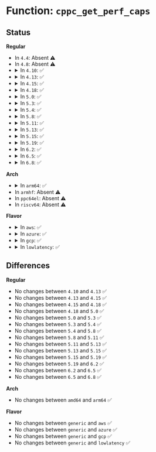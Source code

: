 # Function: <code>cppc_get_perf_caps</code>

## Status
<b>Regular</b>
<ul>
<li>
In <code>4.4</code>: Absent ⚠️
</li>
<li>
In <code>4.8</code>: Absent ⚠️
</li>
<li>
<details>
<summary>In <code>4.10</code>: ✅</summary>

```c
int cppc_get_perf_caps(int cpunum, struct cppc_perf_caps *perf_caps);
```

**Collision:** Unique Global

**Inline:** No

**Transformation:** False

**Instances:**

```
In drivers/acpi/cppc_acpi.c (ffffffff81525e49)
Location: drivers/acpi/cppc_acpi.c:972
Inline: False
```
**Symbols:**

```
ffffffff81525e49-ffffffff81525fbf: cppc_get_perf_caps (STB_GLOBAL)
```
</details>
</li>
<li>
<details>
<summary>In <code>4.13</code>: ✅</summary>

```c
int cppc_get_perf_caps(int cpunum, struct cppc_perf_caps *perf_caps);
```

**Collision:** Unique Global

**Inline:** No

**Transformation:** False

**Instances:**

```
In drivers/acpi/cppc_acpi.c (ffffffff81538a10)
Location: drivers/acpi/cppc_acpi.c:977
Inline: False
Direct callers:
  - drivers/acpi/cppc_acpi.c:show_lowest_nonlinear_perf
  - drivers/acpi/cppc_acpi.c:show_nominal_perf
  - drivers/acpi/cppc_acpi.c:show_lowest_perf
  - drivers/acpi/cppc_acpi.c:show_highest_perf
```
**Symbols:**

```
ffffffff81538a10-ffffffff81538c00: cppc_get_perf_caps (STB_GLOBAL)
```
</details>
</li>
<li>
<details>
<summary>In <code>4.15</code>: ✅</summary>

```c
int cppc_get_perf_caps(int cpunum, struct cppc_perf_caps *perf_caps);
```

**Collision:** Unique Global

**Inline:** No

**Transformation:** False

**Instances:**

```
In drivers/acpi/cppc_acpi.c (ffffffff8159a2b0)
Location: drivers/acpi/cppc_acpi.c:1031
Inline: False
Direct callers:
  - drivers/acpi/cppc_acpi.c:show_lowest_nonlinear_perf
  - drivers/acpi/cppc_acpi.c:show_nominal_perf
  - drivers/acpi/cppc_acpi.c:show_lowest_perf
  - drivers/acpi/cppc_acpi.c:show_highest_perf
```
**Symbols:**

```
ffffffff8159a2b0-ffffffff8159a4c2: cppc_get_perf_caps (STB_GLOBAL)
```
</details>
</li>
<li>
<details>
<summary>In <code>4.18</code>: ✅</summary>

```c
int cppc_get_perf_caps(int cpunum, struct cppc_perf_caps *perf_caps);
```

**Collision:** Unique Global

**Inline:** No

**Transformation:** False

**Instances:**

```
In drivers/acpi/cppc_acpi.c (ffffffff815d1bb0)
Location: drivers/acpi/cppc_acpi.c:1060
Inline: False
Direct callers:
  - drivers/acpi/cppc_acpi.c:show_nominal_freq
  - drivers/acpi/cppc_acpi.c:show_lowest_freq
  - drivers/acpi/cppc_acpi.c:show_lowest_nonlinear_perf
  - drivers/acpi/cppc_acpi.c:show_nominal_perf
  - drivers/acpi/cppc_acpi.c:show_lowest_perf
  - drivers/acpi/cppc_acpi.c:show_highest_perf
```
**Symbols:**

```
ffffffff815d1bb0-ffffffff815d1f54: cppc_get_perf_caps (STB_GLOBAL)
```
</details>
</li>
<li>
<details>
<summary>In <code>5.0</code>: ✅</summary>

```c
int cppc_get_perf_caps(int cpunum, struct cppc_perf_caps *perf_caps);
```

**Collision:** Unique Global

**Inline:** No

**Transformation:** False

**Instances:**

```
In drivers/acpi/cppc_acpi.c (ffffffff815eb2b0)
Location: drivers/acpi/cppc_acpi.c:1102
Inline: False
Direct callers:
  - drivers/acpi/cppc_acpi.c:show_nominal_freq
  - drivers/acpi/cppc_acpi.c:show_lowest_freq
  - drivers/acpi/cppc_acpi.c:show_lowest_nonlinear_perf
  - drivers/acpi/cppc_acpi.c:show_nominal_perf
  - drivers/acpi/cppc_acpi.c:show_lowest_perf
  - drivers/acpi/cppc_acpi.c:show_highest_perf
  - drivers/cpufreq/intel_pstate.c:show_base_frequency
```
**Symbols:**

```
ffffffff815eb2b0-ffffffff815eb6ac: cppc_get_perf_caps (STB_GLOBAL)
```
</details>
</li>
<li>
<details>
<summary>In <code>5.3</code>: ✅</summary>

```c
int cppc_get_perf_caps(int cpunum, struct cppc_perf_caps *perf_caps);
```

**Collision:** Unique Global

**Inline:** No

**Transformation:** False

**Instances:**

```
In drivers/acpi/cppc_acpi.c (ffffffff8161d050)
Location: drivers/acpi/cppc_acpi.c:1098
Inline: False
Direct callers:
  - drivers/acpi/cppc_acpi.c:show_nominal_freq
  - drivers/acpi/cppc_acpi.c:show_lowest_freq
  - drivers/acpi/cppc_acpi.c:show_lowest_nonlinear_perf
  - drivers/acpi/cppc_acpi.c:show_nominal_perf
  - drivers/acpi/cppc_acpi.c:show_lowest_perf
  - drivers/acpi/cppc_acpi.c:show_highest_perf
  - drivers/cpufreq/intel_pstate.c:show_base_frequency
```
**Symbols:**

```
ffffffff8161d050-ffffffff8161d464: cppc_get_perf_caps (STB_GLOBAL)
```
</details>
</li>
<li>
<details>
<summary>In <code>5.4</code>: ✅</summary>

```c
int cppc_get_perf_caps(int cpunum, struct cppc_perf_caps *perf_caps);
```

**Collision:** Unique Global

**Inline:** No

**Transformation:** False

**Instances:**

```
In drivers/acpi/cppc_acpi.c (ffffffff8163eb00)
Location: drivers/acpi/cppc_acpi.c:1100
Inline: False
Direct callers:
  - drivers/acpi/cppc_acpi.c:show_nominal_freq
  - drivers/acpi/cppc_acpi.c:show_lowest_freq
  - drivers/acpi/cppc_acpi.c:show_lowest_nonlinear_perf
  - drivers/acpi/cppc_acpi.c:show_nominal_perf
  - drivers/acpi/cppc_acpi.c:show_lowest_perf
  - drivers/acpi/cppc_acpi.c:show_highest_perf
  - drivers/cpufreq/intel_pstate.c:show_base_frequency
```
**Symbols:**

```
ffffffff8163eb00-ffffffff8163ef14: cppc_get_perf_caps (STB_GLOBAL)
```
</details>
</li>
<li>
<details>
<summary>In <code>5.8</code>: ✅</summary>

```c
int cppc_get_perf_caps(int cpunum, struct cppc_perf_caps *perf_caps);
```

**Collision:** Unique Global

**Inline:** No

**Transformation:** False

**Instances:**

```
In drivers/acpi/cppc_acpi.c (ffffffff816ec000)
Location: drivers/acpi/cppc_acpi.c:1082
Inline: False
Direct callers:
  - drivers/acpi/cppc_acpi.c:show_nominal_freq
  - drivers/acpi/cppc_acpi.c:show_lowest_freq
  - drivers/acpi/cppc_acpi.c:show_lowest_nonlinear_perf
  - drivers/acpi/cppc_acpi.c:show_nominal_perf
  - drivers/acpi/cppc_acpi.c:show_lowest_perf
  - drivers/acpi/cppc_acpi.c:show_highest_perf
  - drivers/cpufreq/intel_pstate.c:show_base_frequency
  - drivers/cpufreq/intel_pstate.c:intel_pstate_init_acpi_perf_limits
```
**Symbols:**

```
ffffffff816ec000-ffffffff816ec410: cppc_get_perf_caps (STB_GLOBAL)
```
</details>
</li>
<li>
<details>
<summary>In <code>5.11</code>: ✅</summary>

```c
int cppc_get_perf_caps(int cpunum, struct cppc_perf_caps *perf_caps);
```

**Collision:** Unique Global

**Inline:** No

**Transformation:** False

**Instances:**

```
In drivers/acpi/cppc_acpi.c (ffffffff81709660)
Location: drivers/acpi/cppc_acpi.c:1068
Inline: False
Direct callers:
  - arch/x86/kernel/smpboot.c:amd_set_max_freq_ratio
  - drivers/acpi/cppc_acpi.c:show_nominal_freq
  - drivers/acpi/cppc_acpi.c:show_lowest_freq
  - drivers/acpi/cppc_acpi.c:show_lowest_nonlinear_perf
  - drivers/acpi/cppc_acpi.c:show_nominal_perf
  - drivers/acpi/cppc_acpi.c:show_lowest_perf
  - drivers/acpi/cppc_acpi.c:show_highest_perf
  - drivers/cpufreq/acpi-cpufreq.c:get_max_boost_ratio
  - drivers/cpufreq/intel_pstate.c:show_base_frequency
```
**Symbols:**

```
ffffffff81709660-ffffffff81709a7a: cppc_get_perf_caps (STB_GLOBAL)
```
</details>
</li>
<li>
<details>
<summary>In <code>5.13</code>: ✅</summary>

```c
int cppc_get_perf_caps(int cpunum, struct cppc_perf_caps *perf_caps);
```

**Collision:** Unique Global

**Inline:** No

**Transformation:** False

**Instances:**

```
In drivers/acpi/cppc_acpi.c (ffffffff816eac80)
Location: drivers/acpi/cppc_acpi.c:1060
Inline: False
Direct callers:
  - drivers/acpi/cppc_acpi.c:show_nominal_freq
  - drivers/acpi/cppc_acpi.c:show_lowest_freq
  - drivers/acpi/cppc_acpi.c:show_lowest_nonlinear_perf
  - drivers/acpi/cppc_acpi.c:show_nominal_perf
  - drivers/acpi/cppc_acpi.c:show_lowest_perf
  - drivers/acpi/cppc_acpi.c:show_highest_perf
  - drivers/cpufreq/acpi-cpufreq.c:acpi_cpufreq_cpu_init
  - drivers/cpufreq/intel_pstate.c:show_base_frequency
```
**Symbols:**

```
ffffffff816eac80-ffffffff816eb08e: cppc_get_perf_caps (STB_GLOBAL)
```
</details>
</li>
<li>
<details>
<summary>In <code>5.15</code>: ✅</summary>

```c
int cppc_get_perf_caps(int cpunum, struct cppc_perf_caps *perf_caps);
```

**Collision:** Unique Global

**Inline:** No

**Transformation:** False

**Instances:**

```
In drivers/acpi/cppc_acpi.c (ffffffff81764b20)
Location: drivers/acpi/cppc_acpi.c:1082
Inline: False
Direct callers:
  - drivers/acpi/cppc_acpi.c:show_nominal_freq
  - drivers/acpi/cppc_acpi.c:show_lowest_freq
  - drivers/acpi/cppc_acpi.c:show_lowest_nonlinear_perf
  - drivers/acpi/cppc_acpi.c:show_nominal_perf
  - drivers/acpi/cppc_acpi.c:show_lowest_perf
  - drivers/acpi/cppc_acpi.c:show_highest_perf
  - drivers/cpufreq/acpi-cpufreq.c:acpi_cpufreq_cpu_init
  - drivers/cpufreq/intel_pstate.c:show_base_frequency
```
**Symbols:**

```
ffffffff81764b20-ffffffff81764fb6: cppc_get_perf_caps (STB_GLOBAL)
```
</details>
</li>
<li>
<details>
<summary>In <code>5.19</code>: ✅</summary>

```c
int cppc_get_perf_caps(int cpunum, struct cppc_perf_caps *perf_caps);
```

**Collision:** Unique Global

**Inline:** No

**Transformation:** False

**Instances:**

```
In drivers/acpi/cppc_acpi.c (ffffffff81898cd0)
Location: drivers/acpi/cppc_acpi.c:1160
Inline: False
Direct callers:
  - arch/x86/kernel/acpi/cppc.c:init_freq_invariance_cppc
  - drivers/acpi/cppc_acpi.c:show_nominal_freq
  - drivers/acpi/cppc_acpi.c:show_lowest_freq
  - drivers/acpi/cppc_acpi.c:show_lowest_nonlinear_perf
  - drivers/acpi/cppc_acpi.c:show_nominal_perf
  - drivers/acpi/cppc_acpi.c:show_lowest_perf
  - drivers/acpi/cppc_acpi.c:show_highest_perf
  - drivers/cpufreq/acpi-cpufreq.c:acpi_cpufreq_cpu_init
  - drivers/cpufreq/amd-pstate.c:show_amd_pstate_lowest_nonlinear_freq
  - drivers/cpufreq/amd-pstate.c:show_amd_pstate_max_freq
  - drivers/cpufreq/amd-pstate.c:amd_pstate_cpu_init
  - drivers/cpufreq/amd-pstate.c:amd_pstate_cpu_init
  - drivers/cpufreq/amd-pstate.c:amd_pstate_cpu_init
  - drivers/cpufreq/amd-pstate.c:amd_pstate_cpu_init
  - drivers/cpufreq/amd-pstate.c:cppc_init_perf
  - drivers/cpufreq/intel_pstate.c:show_base_frequency
```
**Symbols:**

```
ffffffff81898cd0-ffffffff81899177: cppc_get_perf_caps (STB_GLOBAL)
```
</details>
</li>
<li>
<details>
<summary>In <code>6.2</code>: ✅</summary>

```c
int cppc_get_perf_caps(int cpunum, struct cppc_perf_caps *perf_caps);
```

**Collision:** Unique Global

**Inline:** No

**Transformation:** False

**Instances:**

```
In drivers/acpi/cppc_acpi.c (ffffffff819e1040)
Location: drivers/acpi/cppc_acpi.c:1163
Inline: False
Direct callers:
  - arch/x86/kernel/acpi/cppc.c:init_freq_invariance_cppc
  - drivers/acpi/cppc_acpi.c:show_nominal_freq
  - drivers/acpi/cppc_acpi.c:show_lowest_freq
  - drivers/acpi/cppc_acpi.c:show_lowest_nonlinear_perf
  - drivers/acpi/cppc_acpi.c:show_nominal_perf
  - drivers/acpi/cppc_acpi.c:show_lowest_perf
  - drivers/acpi/cppc_acpi.c:show_highest_perf
  - drivers/cpufreq/acpi-cpufreq.c:acpi_cpufreq_cpu_init
  - drivers/cpufreq/amd-pstate.c:show_amd_pstate_lowest_nonlinear_freq
  - drivers/cpufreq/amd-pstate.c:show_amd_pstate_max_freq
  - drivers/cpufreq/amd-pstate.c:amd_pstate_cpu_init
  - drivers/cpufreq/amd-pstate.c:amd_pstate_cpu_init
  - drivers/cpufreq/amd-pstate.c:amd_pstate_cpu_init
  - drivers/cpufreq/amd-pstate.c:amd_pstate_cpu_init
  - drivers/cpufreq/amd-pstate.c:cppc_init_perf
  - drivers/cpufreq/intel_pstate.c:show_base_frequency
```
**Symbols:**

```
ffffffff819e1040-ffffffff819e14e7: cppc_get_perf_caps (STB_GLOBAL)
```
</details>
</li>
<li>
<details>
<summary>In <code>6.5</code>: ✅</summary>

```c
int cppc_get_perf_caps(int cpunum, struct cppc_perf_caps *perf_caps);
```

**Collision:** Unique Global

**Inline:** No

**Transformation:** False

**Instances:**

```
In drivers/acpi/cppc_acpi.c (ffffffff81a29000)
Location: drivers/acpi/cppc_acpi.c:1177
Inline: False
Direct callers:
  - arch/x86/kernel/acpi/cppc.c:init_freq_invariance_cppc
  - drivers/acpi/cppc_acpi.c:show_nominal_freq
  - drivers/acpi/cppc_acpi.c:show_lowest_freq
  - drivers/acpi/cppc_acpi.c:show_lowest_nonlinear_perf
  - drivers/acpi/cppc_acpi.c:show_nominal_perf
  - drivers/acpi/cppc_acpi.c:show_lowest_perf
  - drivers/acpi/cppc_acpi.c:show_highest_perf
  - drivers/cpufreq/acpi-cpufreq.c:acpi_cpufreq_cpu_init
  - drivers/cpufreq/amd-pstate.c:amd_pstate_epp_cpu_init
  - drivers/cpufreq/amd-pstate.c:amd_pstate_epp_cpu_init
  - drivers/cpufreq/amd-pstate.c:amd_pstate_epp_cpu_init
  - drivers/cpufreq/amd-pstate.c:amd_pstate_epp_cpu_init
  - drivers/cpufreq/amd-pstate.c:show_amd_pstate_lowest_nonlinear_freq
  - drivers/cpufreq/amd-pstate.c:show_amd_pstate_max_freq
  - drivers/cpufreq/amd-pstate.c:amd_pstate_cpu_init
  - drivers/cpufreq/amd-pstate.c:amd_pstate_cpu_init
  - drivers/cpufreq/amd-pstate.c:amd_pstate_cpu_init
  - drivers/cpufreq/amd-pstate.c:amd_pstate_cpu_init
  - drivers/cpufreq/amd-pstate.c:cppc_init_perf
  - drivers/cpufreq/intel_pstate.c:hwp_get_cpu_scaling
  - drivers/cpufreq/intel_pstate.c:show_base_frequency
```
**Symbols:**

```
ffffffff81a29000-ffffffff81a294a7: cppc_get_perf_caps (STB_GLOBAL)
```
</details>
</li>
<li>
<details>
<summary>In <code>6.8</code>: ✅</summary>

```c
int cppc_get_perf_caps(int cpunum, struct cppc_perf_caps *perf_caps);
```

**Collision:** Unique Global

**Inline:** No

**Transformation:** False

**Instances:**

```
In drivers/acpi/cppc_acpi.c (ffffffff81a741d0)
Location: drivers/acpi/cppc_acpi.c:1180
Inline: False
Direct callers:
  - arch/x86/kernel/acpi/cppc.c:init_freq_invariance_cppc
  - drivers/acpi/cppc_acpi.c:show_nominal_freq
  - drivers/acpi/cppc_acpi.c:show_lowest_freq
  - drivers/acpi/cppc_acpi.c:show_lowest_nonlinear_perf
  - drivers/acpi/cppc_acpi.c:show_nominal_perf
  - drivers/acpi/cppc_acpi.c:show_lowest_perf
  - drivers/acpi/cppc_acpi.c:show_highest_perf
  - drivers/cpufreq/acpi-cpufreq.c:acpi_cpufreq_cpu_init
  - drivers/cpufreq/amd-pstate.c:amd_pstate_epp_cpu_init
  - drivers/cpufreq/amd-pstate.c:amd_pstate_epp_cpu_init
  - drivers/cpufreq/amd-pstate.c:amd_pstate_epp_cpu_init
  - drivers/cpufreq/amd-pstate.c:amd_pstate_epp_cpu_init
  - drivers/cpufreq/amd-pstate.c:show_amd_pstate_lowest_nonlinear_freq
  - drivers/cpufreq/amd-pstate.c:show_amd_pstate_max_freq
  - drivers/cpufreq/amd-pstate.c:amd_pstate_cpu_init
  - drivers/cpufreq/amd-pstate.c:amd_pstate_cpu_init
  - drivers/cpufreq/amd-pstate.c:amd_pstate_cpu_init
  - drivers/cpufreq/amd-pstate.c:amd_pstate_cpu_init
  - drivers/cpufreq/amd-pstate.c:cppc_init_perf
  - drivers/cpufreq/intel_pstate.c:hwp_get_cpu_scaling
  - drivers/cpufreq/intel_pstate.c:show_base_frequency
```
**Symbols:**

```
ffffffff81a741d0-ffffffff81a74677: cppc_get_perf_caps (STB_GLOBAL)
```
</details>
</li>
</ul>
<b>Arch</b>
<ul>
<li>
<details>
<summary>In <code>arm64</code>: ✅</summary>

```c
int cppc_get_perf_caps(int cpunum, struct cppc_perf_caps *perf_caps);
```

**Collision:** Unique Global

**Inline:** No

**Transformation:** False

**Instances:**

```
In drivers/acpi/cppc_acpi.c (ffff8000107a9c00)
Location: drivers/acpi/cppc_acpi.c:1100
Inline: False
Direct callers:
  - drivers/acpi/cppc_acpi.c:show_nominal_freq
  - drivers/acpi/cppc_acpi.c:show_lowest_freq
  - drivers/acpi/cppc_acpi.c:show_lowest_nonlinear_perf
  - drivers/acpi/cppc_acpi.c:show_nominal_perf
  - drivers/acpi/cppc_acpi.c:show_lowest_perf
  - drivers/acpi/cppc_acpi.c:show_highest_perf
```
**Symbols:**

```
ffff8000107a9c00-ffff8000107aa014: cppc_get_perf_caps (STB_GLOBAL)
```
</details>
</li>
<li>
In <code>armhf</code>: Absent ⚠️
</li>
<li>
In <code>ppc64el</code>: Absent ⚠️
</li>
<li>
In <code>riscv64</code>: Absent ⚠️
</li>
</ul>
<b>Flavor</b>
<ul>
<li>
<details>
<summary>In <code>aws</code>: ✅</summary>

```c
int cppc_get_perf_caps(int cpunum, struct cppc_perf_caps *perf_caps);
```

**Collision:** Unique Global

**Inline:** No

**Transformation:** False

**Instances:**

```
In drivers/acpi/cppc_acpi.c (ffffffff8160a530)
Location: drivers/acpi/cppc_acpi.c:1100
Inline: False
Direct callers:
  - drivers/acpi/cppc_acpi.c:show_nominal_freq
  - drivers/acpi/cppc_acpi.c:show_lowest_freq
  - drivers/acpi/cppc_acpi.c:show_lowest_nonlinear_perf
  - drivers/acpi/cppc_acpi.c:show_nominal_perf
  - drivers/acpi/cppc_acpi.c:show_lowest_perf
  - drivers/acpi/cppc_acpi.c:show_highest_perf
  - drivers/cpufreq/intel_pstate.c:show_base_frequency
```
**Symbols:**

```
ffffffff8160a530-ffffffff8160a944: cppc_get_perf_caps (STB_GLOBAL)
```
</details>
</li>
<li>
<details>
<summary>In <code>azure</code>: ✅</summary>

```c
int cppc_get_perf_caps(int cpunum, struct cppc_perf_caps *perf_caps);
```

**Collision:** Unique Global

**Inline:** No

**Transformation:** False

**Instances:**

```
In drivers/acpi/cppc_acpi.c (ffffffff815fc170)
Location: drivers/acpi/cppc_acpi.c:1100
Inline: False
Direct callers:
  - drivers/acpi/cppc_acpi.c:show_nominal_freq
  - drivers/acpi/cppc_acpi.c:show_lowest_freq
  - drivers/acpi/cppc_acpi.c:show_lowest_nonlinear_perf
  - drivers/acpi/cppc_acpi.c:show_nominal_perf
  - drivers/acpi/cppc_acpi.c:show_lowest_perf
  - drivers/acpi/cppc_acpi.c:show_highest_perf
  - drivers/cpufreq/intel_pstate.c:show_base_frequency
```
**Symbols:**

```
ffffffff815fc170-ffffffff815fc584: cppc_get_perf_caps (STB_GLOBAL)
```
</details>
</li>
<li>
<details>
<summary>In <code>gcp</code>: ✅</summary>

```c
int cppc_get_perf_caps(int cpunum, struct cppc_perf_caps *perf_caps);
```

**Collision:** Unique Global

**Inline:** No

**Transformation:** False

**Instances:**

```
In drivers/acpi/cppc_acpi.c (ffffffff81632940)
Location: drivers/acpi/cppc_acpi.c:1100
Inline: False
Direct callers:
  - drivers/acpi/cppc_acpi.c:show_nominal_freq
  - drivers/acpi/cppc_acpi.c:show_lowest_freq
  - drivers/acpi/cppc_acpi.c:show_lowest_nonlinear_perf
  - drivers/acpi/cppc_acpi.c:show_nominal_perf
  - drivers/acpi/cppc_acpi.c:show_lowest_perf
  - drivers/acpi/cppc_acpi.c:show_highest_perf
  - drivers/cpufreq/intel_pstate.c:show_base_frequency
```
**Symbols:**

```
ffffffff81632940-ffffffff81632d54: cppc_get_perf_caps (STB_GLOBAL)
```
</details>
</li>
<li>
<details>
<summary>In <code>lowlatency</code>: ✅</summary>

```c
int cppc_get_perf_caps(int cpunum, struct cppc_perf_caps *perf_caps);
```

**Collision:** Unique Global

**Inline:** No

**Transformation:** False

**Instances:**

```
In drivers/acpi/cppc_acpi.c (ffffffff8164cc70)
Location: drivers/acpi/cppc_acpi.c:1100
Inline: False
Direct callers:
  - drivers/acpi/cppc_acpi.c:show_nominal_freq
  - drivers/acpi/cppc_acpi.c:show_lowest_freq
  - drivers/acpi/cppc_acpi.c:show_lowest_nonlinear_perf
  - drivers/acpi/cppc_acpi.c:show_nominal_perf
  - drivers/acpi/cppc_acpi.c:show_lowest_perf
  - drivers/acpi/cppc_acpi.c:show_highest_perf
  - drivers/cpufreq/intel_pstate.c:show_base_frequency
```
**Symbols:**

```
ffffffff8164cc70-ffffffff8164d084: cppc_get_perf_caps (STB_GLOBAL)
```
</details>
</li>
</ul>

## Differences
<b>Regular</b>
<ul>
<li>
No changes between <code>4.10</code> and <code>4.13</code> ✅
</li>
<li>
No changes between <code>4.13</code> and <code>4.15</code> ✅
</li>
<li>
No changes between <code>4.15</code> and <code>4.18</code> ✅
</li>
<li>
No changes between <code>4.18</code> and <code>5.0</code> ✅
</li>
<li>
No changes between <code>5.0</code> and <code>5.3</code> ✅
</li>
<li>
No changes between <code>5.3</code> and <code>5.4</code> ✅
</li>
<li>
No changes between <code>5.4</code> and <code>5.8</code> ✅
</li>
<li>
No changes between <code>5.8</code> and <code>5.11</code> ✅
</li>
<li>
No changes between <code>5.11</code> and <code>5.13</code> ✅
</li>
<li>
No changes between <code>5.13</code> and <code>5.15</code> ✅
</li>
<li>
No changes between <code>5.15</code> and <code>5.19</code> ✅
</li>
<li>
No changes between <code>5.19</code> and <code>6.2</code> ✅
</li>
<li>
No changes between <code>6.2</code> and <code>6.5</code> ✅
</li>
<li>
No changes between <code>6.5</code> and <code>6.8</code> ✅
</li>
</ul>
<b>Arch</b>
<ul>
<li>
No changes between <code>amd64</code> and <code>arm64</code> ✅
</li>
</ul>
<b>Flavor</b>
<ul>
<li>
No changes between <code>generic</code> and <code>aws</code> ✅
</li>
<li>
No changes between <code>generic</code> and <code>azure</code> ✅
</li>
<li>
No changes between <code>generic</code> and <code>gcp</code> ✅
</li>
<li>
No changes between <code>generic</code> and <code>lowlatency</code> ✅
</li>
</ul>
